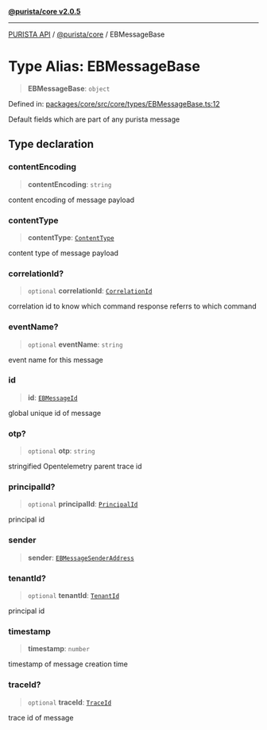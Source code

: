 [**@purista/core v2.0.5**](../README.md)

***

[PURISTA API](../../../packages.md) / [@purista/core](../README.md) / EBMessageBase

# Type Alias: EBMessageBase

> **EBMessageBase**: `object`

Defined in: [packages/core/src/core/types/EBMessageBase.ts:12](https://github.com/puristajs/purista/blob/master/packages/core/src/core/types/EBMessageBase.ts#L12)

Default fields which are part of any purista message

## Type declaration

### contentEncoding

> **contentEncoding**: `string`

content encoding of message payload

### contentType

> **contentType**: [`ContentType`](ContentType.md)

content type of message payload

### correlationId?

> `optional` **correlationId**: [`CorrelationId`](CorrelationId.md)

correlation id to know which command response referrs to which command

### eventName?

> `optional` **eventName**: `string`

event name for this message

### id

> **id**: [`EBMessageId`](EBMessageId.md)

global unique id of message

### otp?

> `optional` **otp**: `string`

stringified Opentelemetry parent trace id

### principalId?

> `optional` **principalId**: [`PrincipalId`](PrincipalId.md)

principal id

### sender

> **sender**: [`EBMessageSenderAddress`](EBMessageSenderAddress.md)

### tenantId?

> `optional` **tenantId**: [`TenantId`](TenantId.md)

principal id

### timestamp

> **timestamp**: `number`

timestamp of message creation time

### traceId?

> `optional` **traceId**: [`TraceId`](TraceId.md)

trace id of message
